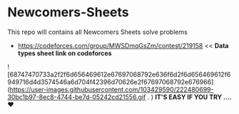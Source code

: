 # Newcomers-Sheets
This repo will contains all Newcomers Sheets solve problems
* https://codeforces.com/group/MWSDmqGsZm/contest/219158 << **Data types sheet link on codeforces**


![68747470733a2f2f6d656469612e67697068792e636f6d2f6d656469612f6949716d4d3574546a6d704f42396d70626e2f67697068792e676966](https://user-images.githubusercontent.com/103429590/222480699-30bc1b97-8ec8-4744-be7d-05242cd21556.gif . )
**IT'S EASY IF YOU TRY ....❤️**
